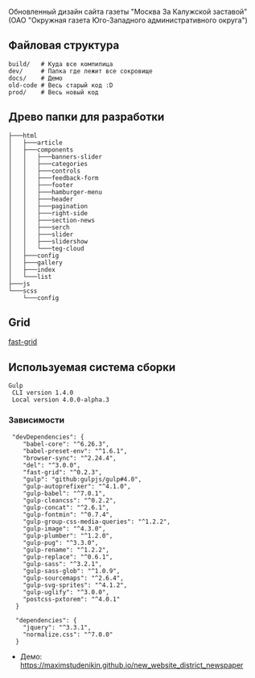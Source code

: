 Обновленный дизайн сайта газеты "Москва За Калужской заставой"
(ОАО "Окружная газета Юго-Западного административного округа")

## Файловая структура

```
build/   # Куда все компилица
dev/     # Папка где лежит все сокровище 
docs/    # Демо
old-code # Весь старый код :D
prod/    # Весь новый код
```
## Древо папки для разработки
```
├───html
│   ├───article
│   ├───components
│   │   ├───banners-slider
│   │   ├───categories
│   │   ├───controls
│   │   ├───feedback-form
│   │   ├───footer
│   │   ├───hamburger-menu
│   │   ├───header
│   │   ├───pagination
│   │   ├───right-side
│   │   ├───section-news
│   │   ├───serch
│   │   ├───slider
│   │   ├───slidershow
│   │   └───teg-cloud
│   ├───config
│   ├───gallery
│   ├───index
│   └───list
├───js
└───scss
    └───config
```
## Grid

[fast-grid](https://github.com/paulzi/fast-grid)

## Используемая система сборки 
```
Gulp
 CLI version 1.4.0
 Local version 4.0.0-alpha.3
````

 ### Зависимости
```
 "devDependencies": {
    "babel-core": "^6.26.3",
    "babel-preset-env": "^1.6.1",
    "browser-sync": "^2.24.4",
    "del": "^3.0.0",
    "fast-grid": "^0.2.3",
    "gulp": "github:gulpjs/gulp#4.0",
    "gulp-autoprefixer": "^4.1.0",
    "gulp-babel": "^7.0.1",
    "gulp-cleancss": "^0.2.2",
    "gulp-concat": "^2.6.1",
    "gulp-fontmin": "^0.7.4",
    "gulp-group-css-media-queries": "^1.2.2",
    "gulp-image": "^4.3.0",
    "gulp-plumber": "^1.2.0",
    "gulp-pug": "^3.3.0",
    "gulp-rename": "^1.2.2",
    "gulp-replace": "^0.6.1",
    "gulp-sass": "^3.2.1",
    "gulp-sass-glob": "^1.0.9",
    "gulp-sourcemaps": "^2.6.4",
    "gulp-svg-sprites": "^4.1.2",
    "gulp-uglify": "^3.0.0",
    "postcss-pxtorem": "^4.0.1"
  }

  "dependencies": {
    "jquery": "^3.3.1",
    "normalize.css": "^7.0.0"
  }
```

-   Демо: https://maximstudenikin.github.io/new_website_district_newspaper
